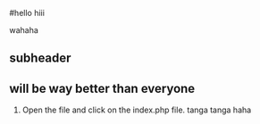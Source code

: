 #hello
hiii

wahaha
## subheader

## will be way better than everyone

1. Open the file and click on the index.php file.
tanga tanga haha